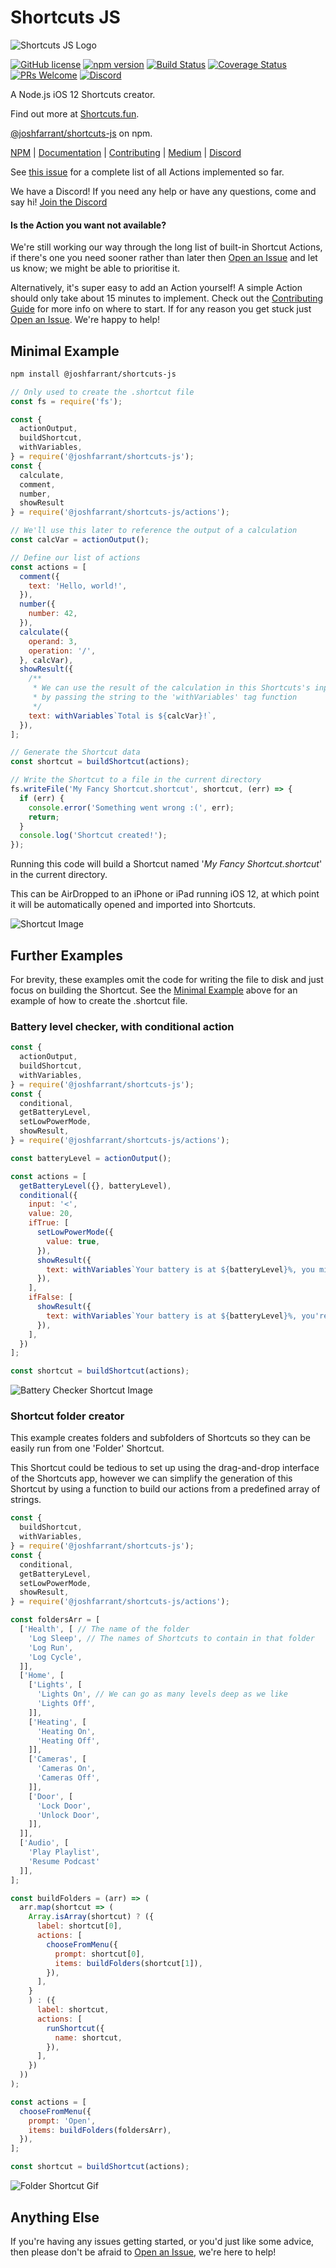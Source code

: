 # Shortcuts JS

![Shortcuts JS Logo](./assets/logo.png)

[![GitHub license](https://img.shields.io/badge/license-GPL-blue.svg)](https://github.com/joshfarrant/shortcuts-js/blob/master/LICENSE)
[![npm version](https://img.shields.io/npm/v/@joshfarrant/shortcuts-js.svg?colorB=blue)](https://www.npmjs.com/package/@joshfarrant/shortcuts-js)
[![Build Status](https://img.shields.io/travis/joshfarrant/shortcuts-js/master.svg)](https://travis-ci.org/joshfarrant/shortcuts-js)
[![Coverage Status](https://coveralls.io/repos/github/joshfarrant/shortcuts-js/badge.svg?branch=master)](https://coveralls.io/github/joshfarrant/shortcuts-js?branch=master)
[![PRs Welcome](https://img.shields.io/badge/PRs-welcome-blue.svg)](https://github.com/joshfarrant/shortcuts-js/blob/master/CONTRIBUTING.md)
[![Discord](https://img.shields.io/discord/537267258922237954.svg?label=Discord&logo=discord&style=flat)](https://discord.gg/pyvcYbB)

A Node.js iOS 12 Shortcuts creator.

Find out more at [Shortcuts.fun](https://shortcuts.fun).

[@joshfarrant/shortcuts-js](https://www.npmjs.com/package/@joshfarrant/shortcuts-js) on npm.

[NPM](https://www.npmjs.com/package/@joshfarrant/shortcuts-js) | [Documentation](https://docs.shortcuts.fun/globals.html) | [Contributing](https://github.com/joshfarrant/shortcuts-js/blob/master/CONTRIBUTING.md) | [Medium](https://medium.com/@JoshFarrant/creating-ios-12-shortcuts-with-javascript-and-shortcuts-js-942420ca9904) | [Discord](https://discord.gg/pyvcYbB)

See [this issue](https://github.com/joshfarrant/shortcuts-js/issues/6) for a complete list of all Actions implemented so far.

We have a Discord! If you need any help or have any questions, come and say hi! [Join the Discord](https://discord.gg/pyvcYbB)

#### Is the Action you want not available?

We're still working our way through the long list of built-in Shortcut Actions, if there's one you need sooner rather than later then [Open an Issue](https://github.com/joshfarrant/shortcuts-js/issues/new/choose) and let us know; we might be able to prioritise it.

Alternatively, it's super easy to add an Action yourself! A simple Action should only take about 15 minutes to implement. Check out the [Contributing Guide](https://github.com/joshfarrant/shortcuts-js/blob/master/CONTRIBUTING.md) for more info on where to start. If for any reason you get stuck just [Open an Issue](https://github.com/joshfarrant/shortcuts-js/issues/new/choose). We're happy to help!

## Minimal Example

```sh
npm install @joshfarrant/shortcuts-js
```

```js
// Only used to create the .shortcut file
const fs = require('fs');

const {
  actionOutput,
  buildShortcut,
  withVariables,
} = require('@joshfarrant/shortcuts-js');
const {
  calculate,
  comment,
  number,
  showResult
} = require('@joshfarrant/shortcuts-js/actions');

// We'll use this later to reference the output of a calculation
const calcVar = actionOutput();

// Define our list of actions
const actions = [
  comment({
    text: 'Hello, world!',
  }),
  number({
    number: 42,
  }),
  calculate({
    operand: 3,
    operation: '/',
  }, calcVar),
  showResult({
    /**
     * We can use the result of the calculation in this Shortcuts's input
     * by passing the string to the 'withVariables' tag function
     */
    text: withVariables`Total is ${calcVar}!`,
  }),
];

// Generate the Shortcut data
const shortcut = buildShortcut(actions);

// Write the Shortcut to a file in the current directory
fs.writeFile('My Fancy Shortcut.shortcut', shortcut, (err) => {
  if (err) {
    console.error('Something went wrong :(', err);
    return;
  }
  console.log('Shortcut created!');
});
```

Running this code will build a Shortcut named '_My Fancy Shortcut.shortcut_' in the current directory.

This can be AirDropped to an iPhone or iPad running iOS 12, at which point it will be automatically opened and imported into Shortcuts.

![Shortcut Image](./assets/demo-shortcut.jpeg)

## Further Examples

For brevity, these examples omit the code for writing the file to disk and just focus on building the Shortcut. See the [Minimal Example](#Minimal-Example) above for an example of how to create the .shortcut file.


### Battery level checker, with conditional action

```js
const {
  actionOutput,
  buildShortcut,
  withVariables,
} = require('@joshfarrant/shortcuts-js');
const {
  conditional,
  getBatteryLevel,
  setLowPowerMode,
  showResult,
} = require('@joshfarrant/shortcuts-js/actions');

const batteryLevel = actionOutput();

const actions = [
  getBatteryLevel({}, batteryLevel),
  conditional({
    input: '<',
    value: 20,
    ifTrue: [
      setLowPowerMode({
        value: true,
      }),
      showResult({
        text: withVariables`Your battery is at ${batteryLevel}%, you might want to charge it.`,
      }),
    ],
    ifFalse: [
      showResult({
        text: withVariables`Your battery is at ${batteryLevel}%, you're probably fine for now.`,
      }),
    ],
  })
];

const shortcut = buildShortcut(actions);
```

![Battery Checker Shortcut Image](./assets/battery-checker-shortcut.jpeg)

### Shortcut folder creator

This example creates folders and subfolders of Shortcuts so they can be easily run from one 'Folder' Shortcut.

This Shortcut could be tedious to set up using the drag-and-drop interface of the Shortcuts app, however we can simplify the generation of this Shortcut by using a function to build our actions from a predefined array of strings.

```js
const {
  buildShortcut,
  withVariables,
} = require('@joshfarrant/shortcuts-js');
const {
  conditional,
  getBatteryLevel,
  setLowPowerMode,
  showResult,
} = require('@joshfarrant/shortcuts-js/actions');

const foldersArr = [
  ['Health', [ // The name of the folder
    'Log Sleep', // The names of Shortcuts to contain in that folder
    'Log Run',
    'Log Cycle',
  ]],
  ['Home', [
    ['Lights', [
      'Lights On', // We can go as many levels deep as we like
      'Lights Off',
    ]],
    ['Heating', [
      'Heating On',
      'Heating Off',
    ]],
    ['Cameras', [
      'Cameras On',
      'Cameras Off',
    ]],
    ['Door', [
      'Lock Door',
      'Unlock Door',
    ]],
  ]],
  ['Audio', [
    'Play Playlist',
    'Resume Podcast'
  ]],
];

const buildFolders = (arr) => (
  arr.map(shortcut => (
    Array.isArray(shortcut) ? ({
      label: shortcut[0],
      actions: [
        chooseFromMenu({
          prompt: shortcut[0],
          items: buildFolders(shortcut[1]),
        }),
      ],
    }
    ) : ({
      label: shortcut,
      actions: [
        runShortcut({
          name: shortcut,
        }),
      ],
    })
  ))
);

const actions = [
  chooseFromMenu({
    prompt: 'Open',
    items: buildFolders(foldersArr),
  }),
];

const shortcut = buildShortcut(actions);
```

![Folder Shortcut Gif](https://thumbs.gfycat.com/TangibleRemorsefulAmericancrayfish-small.gif)

## Anything Else

If you're having any issues getting started, or you'd just like some advice, then please don't be afraid to [Open an Issue](https://github.com/joshfarrant/shortcuts-js/issues/new/choose), we're here to help!
